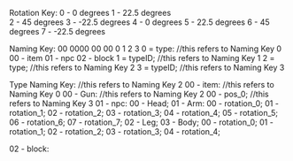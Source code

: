 Rotation Key:
0 - 0 degrees
1 - 22.5 degrees    
2 - 45 degrees
3 - -22.5 degrees
4 - 0 degrees
5 - 22.5 degrees
6 - 45 degrees
7 - -22.5 degrees

Naming Key:
00 0000 00 00
 0   1   2  3
0 = type: //this refers to Naming Key 0
	00 - item
	01 - npc
	02 - block
1 = typeID; //this refers to Naming Key 1
2 = type; //this refers to Naming Key 2
3 = typeID; //this refers to Naming Key 3

Type Naming Key: //this refers to Naming Key 2
00 - item: //this refers to Naming Key 0
	00 - Gun: //this refers to Naming Key 2
		00 - pos_0; //this refers to Naming Key 3
01 - npc:
	 00 - Head;
	 01 - Arm:
		00 - rotation_0;
		01 - rotation_1;
		02 - rotation_2;
		03 - rotation_3;
		04 - rotation_4;
		05 - rotation_5;
		06 - rotation_6;
		07 - rotation_7;
	 02 - Leg;
	 03 - Body;
		00 - rotation_0;
		01 - rotation_1;
		02 - rotation_2;
		03 - rotation_3;
		04 - rotation_4;

02 - block:
	